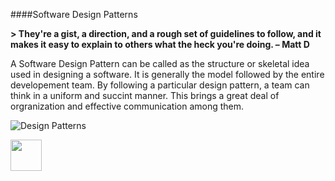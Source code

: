 ####Software Design Patterns

<b> 
> They're a gist, a direction, and a rough set of guidelines to follow, and it makes it easy to explain to others what the heck you're doing. – Matt D
</b>

A Software Design Pattern can be called as the structure or skeletal idea used in designing a software. It is generally the model followed by the entire developement team. By following a particular design pattern, a team can think in a uniform and succint manner. This brings a great deal of orgranization and effective communication among them.



![Design Patterns](http://itmanagement.earthweb.com/img/2011/04/developer-patterns.jpg)


[<img src="https://encrypted-tbn1.gstatic.com/images?q=tbn:ANd9GcQDyx6SDBF0wYKX7oVbtC-3-mmhmX0T0S1neRIapHQG9-7yWrw7" width="50" height="50"></img>](https://github.com/hariniiyer/CSCI-5828_Presentation4_Software-Design-Patterns/blob/master/Introduction2.md)
